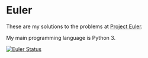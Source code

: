 # Euler

These are my solutions to the problems at [Project Euler](https://projecteuler.net/).

My main programming language is Python 3.

[![Euler Status](https://projecteuler.net/profile/telavis.png)](https://projecteuler.net/profile/telavis.png)
